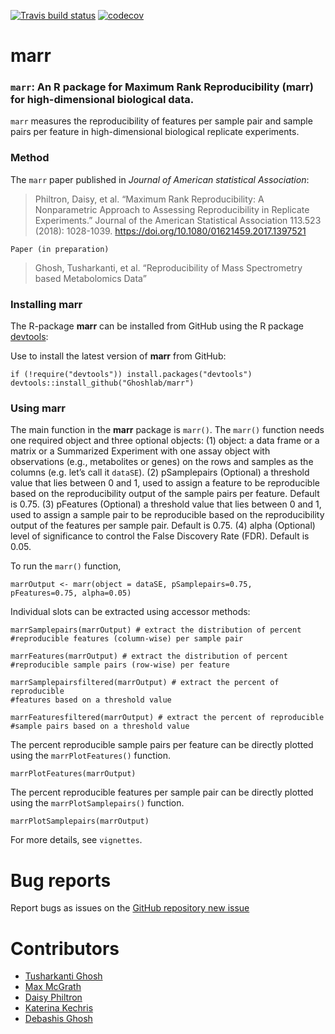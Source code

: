 
[![Travis build
status](https://travis-ci.com/Ghoshlab/marr.svg?branch=master)](https://travis-ci.com/Ghoshlab/marr)
[![codecov](https://codecov.io/gh/Ghoshlab/marr/branch/master/graph/badge.svg?token=K3CDL7MEN2)](https://codecov.io/gh/Ghoshlab/marr)

marr
====

### `marr`: An R package for Maximum Rank Reproducibility (marr) for high-dimensional biological data.

`marr` measures the reproducibility of features per sample pair and
sample pairs per feature in high-dimensional biological replicate
experiments.

### Method

The `marr` paper published in *Journal of American statistical
Association*:

> Philtron, Daisy, et al. “Maximum Rank Reproducibility: A Nonparametric
> Approach to Assessing Reproducibility in Replicate Experiments.”
> Journal of the American Statistical Association 113.523 (2018):
> 1028-1039. <https://doi.org/10.1080/01621459.2017.1397521>

`Paper (in preparation)`

> Ghosh, Tusharkanti, et al. “Reproducibility of Mass Spectrometry based
> Metabolomics Data”

### Installing marr

The R-package **marr** can be installed from GitHub using the R package
[devtools](https://github.com/hadley/devtools):

Use to install the latest version of **marr** from GitHub:

    if (!require("devtools")) install.packages("devtools")
    devtools::install_github("Ghoshlab/marr")

### Using marr

The main function in the **marr** package is `marr()`. The `marr()`
function needs one required object and three optional objects: (1)
object: a data frame or a matrix or a Summarized Experiment with one
assay object with observations (e.g., metabolites or genes) on the rows
and samples as the columns (e.g. let’s call it `dataSE`). (2)
pSamplepairs (Optional) a threshold value that lies between 0 and 1,
used to assign a feature to be reproducible based on the reproducibility
output of the sample pairs per feature. Default is 0.75. (3) pFeatures
(Optional) a threshold value that lies between 0 and 1, used to assign a
sample pair to be reproducible based on the reproducibility output of
the features per sample pair. Default is 0.75. (4) alpha (Optional)
level of significance to control the False Discovery Rate (FDR). Default
is 0.05.

To run the `marr()` function,

    marrOutput <- marr(object = dataSE, pSamplepairs=0.75,
    pFeatures=0.75, alpha=0.05)

Individual slots can be extracted using accessor methods:

    marrSamplepairs(marrOutput) # extract the distribution of percent
    #reproducible features (column-wise) per sample pair
    
    marrFeatures(marrOutput) # extract the distribution of percent
    #reproducible sample pairs (row-wise) per feature
    
    marrSamplepairsfiltered(marrOutput) # extract the percent of reproducible
    #features based on a threshold value
    
    marrFeaturesfiltered(marrOutput) # extract the percent of reproducible
    #sample pairs based on a threshold value

The percent reproducible sample pairs per feature can be directly
plotted using the `marrPlotFeatures()` function.

    marrPlotFeatures(marrOutput) 

The percent reproducible features per sample pair can be directly
plotted using the `marrPlotSamplepairs()` function.

    marrPlotSamplepairs(marrOutput) 

For more details, see `vignettes`.

Bug reports
===========

Report bugs as issues on the [GitHub repository new
issue](https://github.com/Ghoshlab/marr/issues/new)

Contributors
============

-   [Tusharkanti Ghosh](https://github.com/tghosh30)
-   [Max McGrath]()
-   [Daisy Philtron]()
-   [Katerina Kechris]()
-   [Debashis Ghosh](https://github.com/ghoshd)
